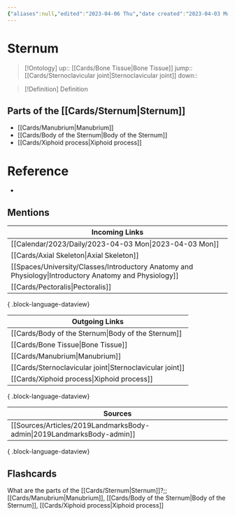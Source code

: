 ```yaml
---
{"aliases":null,"edited":"2023-04-06 Thu","date created":"2023-04-03 Mon","dg-publish":true,"tags":["on/Science/Biology/Anatomy","Uni/OMT1","Uni/HBIO1009","Uni/LFS122","flashcards/LFS122"],"permalink":"/cards/sternum/","dgPassFrontmatter":true}
---
```


# Sternum

> [!Ontology]
> up:: [[Cards/Bone Tissue\|Bone Tissue]]
> jump:: [[Cards/Sternoclavicular joint\|Sternoclavicular joint]]
> down:: 

> [!Definition] Definition

## Parts of the [[Cards/Sternum\|Sternum]]

- [[Cards/Manubrium\|Manubrium]]
- [[Cards/Body of the Sternum\|Body of the Sternum]]
- [[Cards/Xiphoid process\|Xiphoid process]]

# Reference

- 

## Mentions

| Incoming Links                                                                                            |
| --------------------------------------------------------------------------------------------------------- |
| [[Calendar/2023/Daily/2023-04-03 Mon\|2023-04-03 Mon]]                                                 |
| [[Cards/Axial Skeleton\|Axial Skeleton]]                                                               |
| [[Spaces/University/Classes/Introductory Anatomy and Physiology\|Introductory Anatomy and Physiology]] |
| [[Cards/Pectoralis\|Pectoralis]]                                                                       |

{ .block-language-dataview}

| Outgoing Links                                              |
| ----------------------------------------------------------- |
| [[Cards/Body of the Sternum\|Body of the Sternum]]       |
| [[Cards/Bone Tissue\|Bone Tissue]]                       |
| [[Cards/Manubrium\|Manubrium]]                           |
| [[Cards/Sternoclavicular joint\|Sternoclavicular joint]] |
| [[Cards/Xiphoid process\|Xiphoid process]]               |

{ .block-language-dataview}

| Sources                                                                  |
| ------------------------------------------------------------------------ |
| [[Sources/Articles/2019LandmarksBody-admin\|2019LandmarksBody-admin]] |

{ .block-language-dataview}

## Flashcards

What are the parts of the [[Cards/Sternum\|Sternum]]?;; [[Cards/Manubrium\|Manubrium]], [[Cards/Body of the Sternum\|Body of the Sternum]], [[Cards/Xiphoid process\|Xiphoid process]]
<!--SR:!2023-04-17,1,230-->
